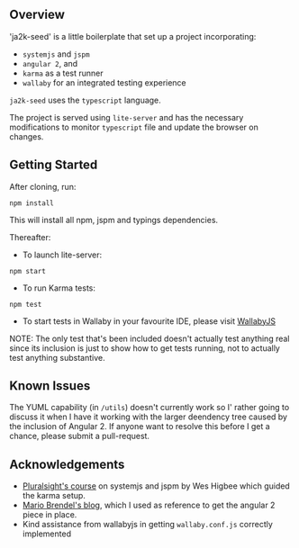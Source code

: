 ## Overview
'ja2k-seed' is a little boilerplate that set up a project incorporating:
- `systemjs` and `jspm`
- `angular 2`, and
- `karma` as a test runner
- `wallaby` for an integrated testing experience

`ja2k-seed` uses the `typescript` language.

The project is served using `lite-server` and has the necessary modifications
to monitor `typescript` file and update the browser on changes.

## Getting Started
After cloning, run:
```
npm install
```
This will install all npm, jspm and typings dependencies.

Thereafter:
- To launch lite-server:
```
npm start
```
- To run Karma tests:
```
npm test
```
- To start tests in Wallaby in your favourite IDE, please visit [WallabyJS](http://wallabyjs.com)

NOTE: The only test that's been included doesn't actually test
anything real since its inclusion is just to show how to get tests
running, not to actually test anything substantive.

## Known Issues
The YUML capability (in `/utils`) doesn't currently work so I' rather going to discuss it
when I have it working with the larger deendency tree caused by the inclusion
of Angular 2. If anyone want to resolve this before I get a chance, please submit a pull-request.
## Acknowledgements
- [Pluralsight's course](https://app.pluralsight.com/library/courses/javascript-systemjs-jspm/table-of-contents) on systemjs and jspm by Wes Higbee which guided the karma setup.
- [Mario Brendel's blog](http://www.mario-brendel.com/angular2-setup/2016/01/28/Angular2_Jspm_Setup_Part1/),
 which I used as reference to get the angular 2 piece in place.
- Kind assistance from wallabyjs in getting `wallaby.conf.js` correctly implemented
